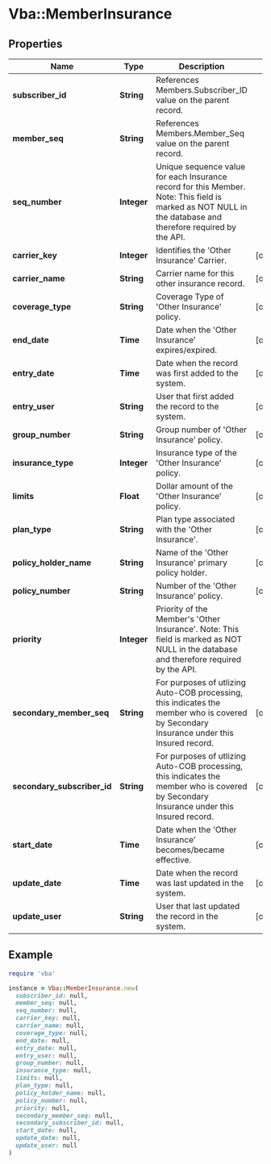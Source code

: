 # Vba::MemberInsurance

## Properties

| Name | Type | Description | Notes |
| ---- | ---- | ----------- | ----- |
| **subscriber_id** | **String** | References Members.Subscriber_ID value on the parent record. |  |
| **member_seq** | **String** | References Members.Member_Seq value on the parent record. |  |
| **seq_number** | **Integer** | Unique sequence value for each Insurance record for this Member. Note: This field is marked as NOT NULL in the database and therefore required by the API. |  |
| **carrier_key** | **Integer** | Identifies the &#39;Other Insurance&#39; Carrier. | [optional] |
| **carrier_name** | **String** | Carrier name for this other insurance record. | [optional] |
| **coverage_type** | **String** | Coverage Type of &#39;Other Insurance&#39; policy. | [optional] |
| **end_date** | **Time** | Date when the &#39;Other Insurance&#39; expires/expired. | [optional] |
| **entry_date** | **Time** | Date when the record was first added to the system. | [optional] |
| **entry_user** | **String** | User that first added the record to the system. | [optional] |
| **group_number** | **String** | Group number of &#39;Other Insurance&#39; policy. | [optional] |
| **insurance_type** | **Integer** | Insurance type of the &#39;Other Insurance&#39; policy. | [optional] |
| **limits** | **Float** | Dollar amount of the &#39;Other Insurance&#39; policy. | [optional] |
| **plan_type** | **String** | Plan type associated with the &#39;Other Insurance&#39;. | [optional] |
| **policy_holder_name** | **String** | Name of the &#39;Other Insurance&#39; primary policy holder. | [optional] |
| **policy_number** | **String** | Number of the &#39;Other Insurance&#39; policy. | [optional] |
| **priority** | **Integer** | Priority of the Member&#39;s &#39;Other Insurance&#39;. Note: This field is marked as NOT NULL in the database and therefore required by the API. |  |
| **secondary_member_seq** | **String** | For purposes of utlizing Auto-COB processing, this indicates the member who is covered by Secondary Insurance under this Insured record. | [optional] |
| **secondary_subscriber_id** | **String** | For purposes of utlizing Auto-COB processing, this indicates the member who is covered by Secondary Insurance under this Insured record. | [optional] |
| **start_date** | **Time** | Date when the &#39;Other Insurance&#39; becomes/became effective. | [optional] |
| **update_date** | **Time** | Date when the record was last updated in the system. | [optional] |
| **update_user** | **String** | User that last updated the record in the system. | [optional] |

## Example

```ruby
require 'vba'

instance = Vba::MemberInsurance.new(
  subscriber_id: null,
  member_seq: null,
  seq_number: null,
  carrier_key: null,
  carrier_name: null,
  coverage_type: null,
  end_date: null,
  entry_date: null,
  entry_user: null,
  group_number: null,
  insurance_type: null,
  limits: null,
  plan_type: null,
  policy_holder_name: null,
  policy_number: null,
  priority: null,
  secondary_member_seq: null,
  secondary_subscriber_id: null,
  start_date: null,
  update_date: null,
  update_user: null
)
```

